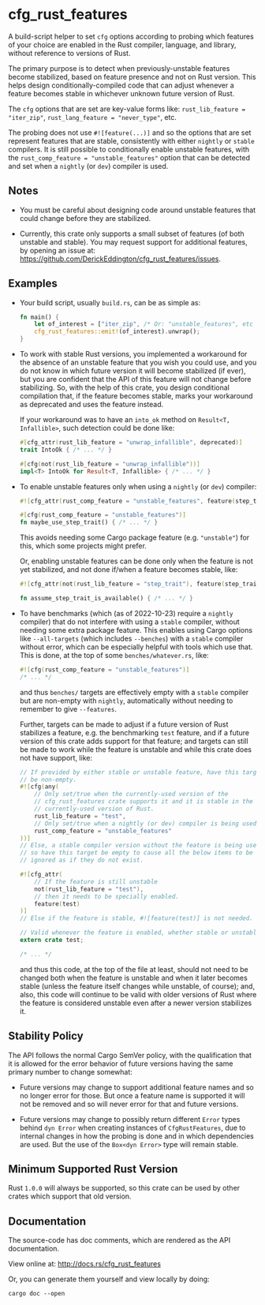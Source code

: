 # cfg_rust_features

A build-script helper to set `cfg` options according to probing which features of your choice are
enabled in the Rust compiler, language, and library, without reference to versions of Rust.

The primary purpose is to detect when previously-unstable features become stabilized, based on
feature presence and not on Rust version.  This helps design conditionally-compiled code that can
adjust whenever a feature becomes stable in whichever unknown future version of Rust.

The `cfg` options that are set are key-value forms like:
`rust_lib_feature = "iter_zip"`,
`rust_lang_feature = "never_type"`,
etc.

The probing does not use `#![feature(...)]` and so the options that are set represent features
that are stable, consistently with either `nightly` or `stable` compilers.  It is still possible
to conditionally enable unstable features, with the `rust_comp_feature = "unstable_features"`
option that can be detected and set when a `nightly` (or `dev`) compiler is used.

## Notes

- You must be careful about designing code around unstable features that could change before they
  are stabilized.

- Currently, this crate only supports a small subset of features (of both unstable and stable).
  You may request support for additional features, by opening an issue at:
  <https://github.com/DerickEddington/cfg_rust_features/issues>.

## Examples

- Your build script, usually `build.rs`, can be as simple as:
  ```rust
  fn main() {
      let of_interest = ["iter_zip", /* Or: "unstable_features", etc ... */];
      cfg_rust_features::emit!(of_interest).unwrap();
  }
  ```

- To work with stable Rust versions, you implemented a workaround for the absence of an unstable
  feature that you wish you could use, and you do not know in which future version it will become
  stabilized (if ever), but you are confident that the API of this feature will not change before
  stabilizing.  So, with the help of this crate, you design conditional compilation that, if the
  feature becomes stable, marks your workaround as deprecated and uses the feature instead.

  If your workaround was to have an `into_ok` method on `Result<T, Infallible>`, such detection
  could be done like:
  ```rust
  #[cfg_attr(rust_lib_feature = "unwrap_infallible", deprecated)]
  trait IntoOk { /* ... */ }

  #[cfg(not(rust_lib_feature = "unwrap_infallible"))]
  impl<T> IntoOk for Result<T, Infallible> { /* ... */ }
  ```

- To enable unstable features only when using a `nightly` (or `dev`) compiler:
  ```rust
  #![cfg_attr(rust_comp_feature = "unstable_features", feature(step_trait))]

  #[cfg(rust_comp_feature = "unstable_features")]
  fn maybe_use_step_trait() { /* ... */ }
  ```
  This avoids needing some Cargo package feature (e.g. `"unstable"`) for this, which some projects
  might prefer.

  Or, enabling unstable features can be done only when the feature is not yet stabilized, and not
  done if/when a feature becomes stable, like:
  ```rust
  #![cfg_attr(not(rust_lib_feature = "step_trait"), feature(step_trait))]

  fn assume_step_trait_is_available() { /* ... */ }
  ```

- To have benchmarks (which (as of 2022-10-23) require a `nightly` compiler) that do not interfere
  with using a `stable` compiler, without needing some extra package feature.  This enables using
  Cargo options like `--all-targets` (which includes `--benches`) with a `stable` compiler without
  error, which can be especially helpful with tools which use that.  This is done, at the top of
  some `benches/whatever.rs`, like:
  ```rust
  #![cfg(rust_comp_feature = "unstable_features")]
  /* ... */
  ```
  and thus `benches/` targets are effectively empty with a `stable` compiler but are non-empty
  with `nightly`, automatically without needing to remember to give `--features`.

  Further, targets can be made to adjust if a future version of Rust stabilizes a feature,
  e.g. the benchmarking `test` feature, and if a future version of this crate adds support for
  that feature; and targets can still be made to work while the feature is unstable and while this
  crate does not have support, like:
  ```rust
  // If provided by either stable or unstable feature, have this target
  // be non-empty.
  #![cfg(any(
      // Only set/true when the currently-used version of the
      // cfg_rust_features crate supports it and it is stable in the
      // currently-used version of Rust.
      rust_lib_feature = "test",
      // Only set/true when a nightly (or dev) compiler is being used.
      rust_comp_feature = "unstable_features"
  ))]
  // Else, a stable compiler version without the feature is being used,
  // so have this target be empty to cause all the below items to be
  // ignored as if they do not exist.

  #![cfg_attr(
      // If the feature is still unstable
      not(rust_lib_feature = "test"),
      // then it needs to be specially enabled.
      feature(test)
  )]
  // Else if the feature is stable, #![feature(test)] is not needed.

  // Valid whenever the feature is enabled, whether stable or unstable.
  extern crate test;

  /* ... */
  ```
  and thus this code, at the top of the file at least, should not need to be changed both when the
  feature is unstable and when it later becomes stable (unless the feature itself changes while
  unstable, of course); and, also, this code will continue to be valid with older versions of Rust
  where the feature is considered unstable even after a newer version stabilizes it.

## Stability Policy

The API follows the normal Cargo SemVer policy, with the qualification that it is allowed for the
error behavior of future versions having the same primary number to change somewhat:

- Future versions may change to support additional feature names and so no longer error for those.
  But once a feature name is supported it will not be removed and so will never error for that and
  future versions.

- Future versions may change to possibly return different `Error` types behind `dyn Error` when
  creating instances of `CfgRustFeatures`, due to internal changes in how the probing is done and
  in which dependencies are used.  But the use of the `Box<dyn Error>` type will remain stable.

## Minimum Supported Rust Version

Rust `1.0.0` will always be supported, so this crate can be used by other crates which support
that old version.

## Documentation

The source-code has doc comments, which are rendered as the API documentation.

View online at: <http://docs.rs/cfg_rust_features>

Or, you can generate them yourself and view locally by doing:

```shell
cargo doc --open
```
